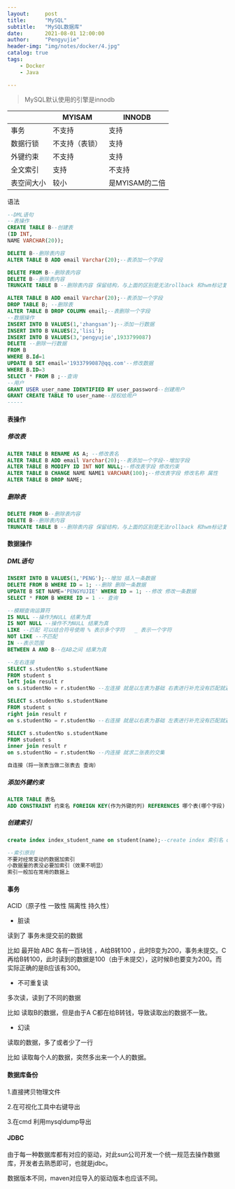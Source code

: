 ```yaml
---
layout:     post
title:      "MySQL"
subtitle:   "MySQL数据库"
date:       2021-08-01 12:00:00
author:     "Pengyujie"
header-img: "img/notes/docker/4.jpg"
catalog: true
tags:
    - Docker
    - Java

---
```


> MySQL默认使用的引擎是innodb
>



|            | MYISAM         | INNODB         |
| ---------- | -------------- | -------------- |
| 事务       | 不支持         | 支持           |
| 数据行锁   | 不支持（表锁） | 支持           |
| 外键约束   | 不支持         | 支持           |
| 全文索引   | 支持           | 不支持         |
| 表空间大小 | 较小           | 是MYISAM的二倍 |





语法

~~~sql
--DML语句
--表操作
CREATE TABLE B--创建表
(ID INT,
NAME VARCHAR(20));

DELETE B--删除表内容
ALTER TABLE B ADD email Varchar(20);--表添加一个字段

DELETE FROM B--删除表内容
DELETE B--删除表内容
TRUNCATE TABLE B --删除表内容 保留结构，与上面的区别是无法rollback 和hwm标记复位

ALTER TABLE B ADD email Varchar(20);--表添加一个字段
DROP TABLE B; --删除表
ALTER TABLE B DROP COLUMN email;--表删除一个字段
--数据操作
INSERT INTO B VALUES(1,'zhangsan');--添加一行数据
INSERT INTO B VALUES(2,'lisi');
INSERT INTO B VALUES(3,'pengyujie',1933799087)
DELETE --删除一行数据
FROM B
WHERE B.Id=1
UPDATE B SET email='1933799087@qq.com'--修改数据
WHERE B.ID=3
SELECT * FROM B ;--查询
--用户
GRANT USER user_name IDENTIFIED BY user_password--创建用户
GRANT CREATE TABLE TO user_name--授权给用户
-----
~~~



#### 表操作

##### 修改表

~~~sql
ALTER TABLE B RENAME AS A; --修改表名
ALTER TABLE B ADD email Varchar(20);--表添加一个字段--增加字段
ALTER TABLE B MODIFY ID INT NOT NULL;--修改表字段 修改约束
ALTER TABLE B CHANGE NAME NAME1 VARCHAR(100);--修改表字段 修改名称 属性
ALTER TABLE B DROP NAME;
~~~



##### 删除表

~~~sql
DELETE FROM B--删除表内容
DELETE B--删除表内容
TRUNCATE TABLE B --删除表内容 保留结构，与上面的区别是无法rollback 和hwm标记复位
~~~





#### 数据操作

##### DML语句

~~~sql
INSERT INTO B VALUES(1,'PENG');--增加 插入一条数据
DELETE FROM B WHERE ID = 1; --删除 删除一条数据
UPDATE B SET NAME='PENGYUJIE' WHERE ID = 1; --修改 修改一条数据
SELECT * FROM B WHERE ID = 1 -- 查询

--模糊查询运算符
IS NULL --操作为NULL 结果为真
IS NOT NULL --操作不为NULL 结果为真
LIKE --匹配 可以结合符号使用 % 表示多个字符   _ 表示一个字符
NOT LIKE --不匹配
IN --表示范围
BETWEEN A AND B--在AB之间 结果为真

--左右连接
SELECT s.studentNo s.studentName 
FROM student s 
left join result r
on s.studentNo = r.studentNo --左连接 就是以左表为基础 右表进行补充没有匹配就返回null

SELECT s.studentNo s.studentName 
FROM student s 
right join result r
on s.studentNo = r.studentNo --右连接 就是以右表为基础 左表进行补充没有匹配就返回null

SELECT s.studentNo s.studentName 
FROM student s 
inner join result r
on s.studentNo = r.studentNo --内连接 就求二张表的交集

自连接（将一张表当做二张表去 查询）
~~~



##### 添加外键约束

~~~SQL
ALTER TABLE 表名 
ADD CONSTRAINT 约束名 FOREIGN KEY(作为外键的列) REFERENCES 哪个表(哪个字段)

~~~



##### 创建索引

~~~sql
create index index_student_name on student(name);--create index 索引名 on 表名(字段名)

--索引原则
不要对经常变动的数据加索引 
小数据量的表没必要加索引（效果不明显）
索引一般加在常用的数据上

~~~









#### 事务

ACID（原子性 一致性 隔离性 持久性）

- 脏读

读到了 事务未提交前的数据

比如  最开始 ABC 各有一百块钱 ，A给B转100 ，此时B变为200，事务未提交。C再给B转100，此时读到的数据是100（由于未提交），这时候B也要变为200。而实际正确的是B应该有300。



- 不可重复读

多次读，读到了不同的数据

比如  读取B的数据，但是由于A C都在给B转钱，导致读取出的数据不一致。



- 幻读

读取的数据，多了或者少了一行

比如 读取每个人的数据，突然多出来一个人的数据。





#### 数据库备份



1.直接拷贝物理文件

2.在可视化工具中右键导出

3.在cmd 利用mysqldump导出



#### JDBC

由于每一种数据库都有对应的驱动，对此sun公司开发一个统一规范去操作数据库，开发者去熟悉即可，也就是jdbc。

数据版本不同，maven对应导入的驱动版本也应该不同。













































